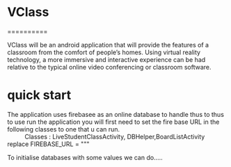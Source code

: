 # VClass
==========

<dl>
  VClass will be an android application that will provide the features of a classroom from 
  the comfort of people’s homes. Using virtual reality technology, a more immersive and 
  interactive experience can be had relative to the typical online video conferencing or 
  classroom software.
</dl>

quick start
==========
<dl>
  The application uses firebasee as an online database to handle thus to thus to use run the application
  you will first need to set the fire base URL in the following classes to one that u can run.
  <dd></dd>
   <dd> 
     Classes : LiveStudentClassActivity, DBHelper,BoardListActivity
   </dd>
   <dt>
      replace        FIREBASE_URL = "<insert url here>""
   </dt>
     
   To initialise databases with some values we can do.....
  
     
</dl>
